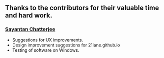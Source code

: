## Thanks to the contributors for their valuable time and hard work.

### [Sayantan Chatterjee](https://github.com/illuminatus)
* Suggestions for UX improvements.
* Design improvement suggestions for 21lane.github.io
* Testing of software on Windows.
